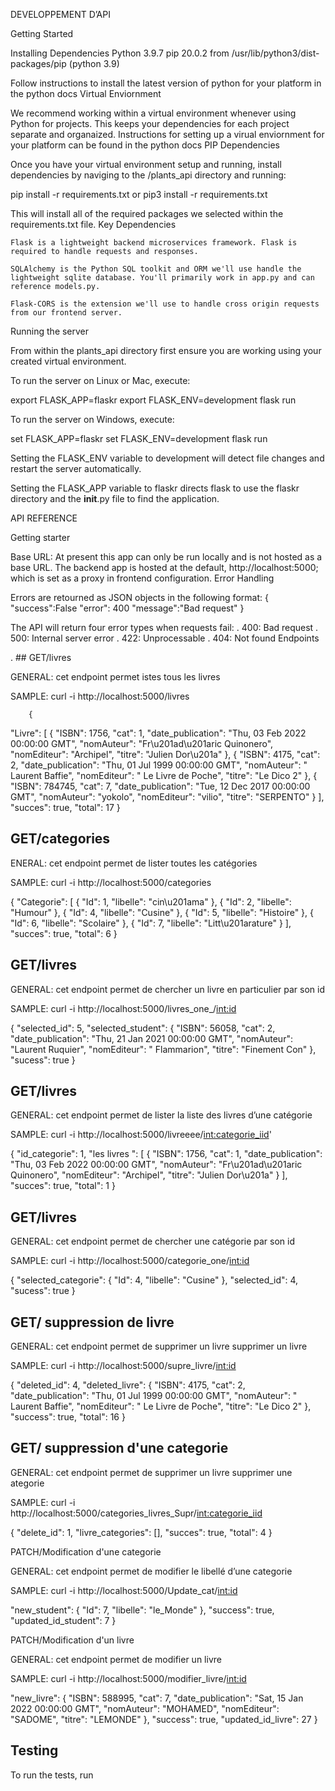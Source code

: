 
DEVELOPPEMENT D’API

Getting Started

Installing Dependencies
Python 3.9.7
pip 20.0.2 from /usr/lib/python3/dist-packages/pip (python 3.9)

Follow instructions to install the latest version of python for your platform in the python docs
Virtual Enviornment

We recommend working within a virtual environment whenever using Python for projects. This keeps your dependencies for each project separate and organaized. Instructions for setting up a virual enviornment for your platform can be found in the python docs
PIP Dependencies

Once you have your virtual environment setup and running, install dependencies by naviging to the /plants_api directory and running:

pip install -r requirements.txt
or
pip3 install -r requirements.txt

This will install all of the required packages we selected within the requirements.txt file.
Key Dependencies

    Flask is a lightweight backend microservices framework. Flask is required to handle requests and responses.

    SQLAlchemy is the Python SQL toolkit and ORM we'll use handle the lightweight sqlite database. You'll primarily work in app.py and can reference models.py.

    Flask-CORS is the extension we'll use to handle cross origin requests from our frontend server.

Running the server

From within the plants_api directory first ensure you are working using your created virtual environment.

To run the server on Linux or Mac, execute:

export FLASK_APP=flaskr
export FLASK_ENV=development
flask run

To run the server on Windows, execute:

set FLASK_APP=flaskr
set FLASK_ENV=development
flask run

Setting the FLASK_ENV variable to development will detect file changes and restart the server automatically.

Setting the FLASK_APP variable to flaskr directs flask to use the flaskr directory and the __init__.py file to find the application.



API REFERENCE

Getting starter

Base URL: At present this app can only be run locally and is not hosted as a base URL. The backend app is hosted at the default, http://localhost:5000; which is set as a proxy in frontend configuration.
Error Handling

Errors are retourned as JSON objects in the following format: { "success":False "error": 400 "message":"Bad request" }

The API will return four error types when requests fail: . 400: Bad request . 500: Internal server error . 422: Unprocessable . 404: Not found
Endpoints

. ## GET/livres

GENERAL: cet endpoint permet istes tous les livres 

    
SAMPLE: curl -i http://localhost:5000/livres

        {
  "Livre": [
    {
      "ISBN": 1756, 
      "cat": 1, 
      "date_publication": "Thu, 03 Feb 2022 00:00:00 GMT", 
      "nomAuteur": "Fr\u201ad\u201aric Quinonero", 
      "nomEditeur": "Archipel", 
      "titre": "Julien Dor\u201a"
    }, 
    {
      "ISBN": 4175, 
      "cat": 2, 
      "date_publication": "Thu, 01 Jul 1999 00:00:00 GMT", 
      "nomAuteur": " Laurent Baffie", 
      "nomEditeur": " Le Livre de Poche", 
      "titre": "Le Dico 2"
    }, 
    {
      "ISBN": 784745, 
      "cat": 7, 
      "date_publication": "Tue, 12 Dec 2017 00:00:00 GMT", 
      "nomAuteur": "yokolo", 
      "nomEditeur": "vilio", 
      "titre": "SERPENTO"
    }
  ], 
  "succes": true, 
  "total": 17
}


## GET/categories 

ENERAL: cet endpoint permet de lister toutes les catégories


    
SAMPLE: curl -i http://localhost:5000/categories

{
  "Categorie": [
    {
      "Id": 1, 
      "libelle": "cin\u201ama"
    }, 
    {
      "Id": 2, 
      "libelle": "Humour"
    }, 
    {
      "Id": 4, 
      "libelle": "Cusine"
    }, 
    {
      "Id": 5, 
      "libelle": "Histoire"
    }, 
    {
      "Id": 6, 
      "libelle": "Scolaire"
    }, 
    {
      "Id": 7, 
      "libelle": "Litt\u201arature"
    }
  ], 
  "succes": true, 
  "total": 6
}


## GET/livres

GENERAL: cet endpoint permet de chercher un livre en particulier par son id 

    
SAMPLE: curl -i http://localhost:5000/livres_one_/<int:id>


{
  "selected_id": 5, 
  "selected_student": {
    "ISBN": 56058, 
    "cat": 2, 
    "date_publication": "Thu, 21 Jan 2021 00:00:00 GMT", 
    "nomAuteur": "Laurent Ruquier", 
    "nomEditeur": " Flammarion", 
    "titre": "Finement Con"
  }, 
  "sucess": true
}



## GET/livres

GENERAL: cet endpoint permet de  lister la liste des livres d’une catégorie

    
SAMPLE: curl -i http://localhost:5000/livreeee/<int:categorie_iid>'

{
  "id_categorie": 1, 
  "les livres ": [
    {
      "ISBN": 1756, 
      "cat": 1, 
      "date_publication": "Thu, 03 Feb 2022 00:00:00 GMT", 
      "nomAuteur": "Fr\u201ad\u201aric Quinonero", 
      "nomEditeur": "Archipel", 
      "titre": "Julien Dor\u201a"
    }
  ], 
  "succes": true, 
  "total": 1
}


## GET/livres

GENERAL: cet endpoint permet de chercher une catégorie par son id

    
SAMPLE: curl -i http://localhost:5000/categorie_one/<int:id>

{
  "selected_categorie": {
    "Id": 4, 
    "libelle": "Cusine"
  }, 
  "selected_id": 4, 
  "sucess": true
}



## GET/ suppression de livre

GENERAL: cet endpoint permet de supprimer un livre supprimer un livre

    
SAMPLE: curl -i http://localhost:5000/supre_livre/<int:id>


{
  "deleted_id": 4, 
  "deleted_livre": {
    "ISBN": 4175, 
    "cat": 2, 
    "date_publication": "Thu, 01 Jul 1999 00:00:00 GMT", 
    "nomAuteur": " Laurent Baffie", 
    "nomEditeur": " Le Livre de Poche", 
    "titre": "Le Dico 2"
  }, 
  "success": true, 
  "total": 16
}


## GET/ suppression d'une categorie

GENERAL: cet endpoint permet de supprimer un livre supprimer une ategorie

    
SAMPLE: curl -i http://localhost:5000/categories_livres_Supr/<int:categorie_iid>

{
  "delete_id": 1, 
  "livre_categories": [], 
  "succes": true, 
  "total": 4
}


PATCH/Modification d'une categorie

GENERAL: cet endpoint permet de modifier  le libellé d’une categorie

SAMPLE: curl -i http://localhost:5000/Update_cat/<int:id>



 "new_student": {
        "Id": 7,
        "libelle": "le_Monde"
    },
    "success": true,
    "updated_id_student": 7
}





PATCH/Modification d'un livre

GENERAL: cet endpoint permet de modifier un livre

SAMPLE: curl -i http://localhost:5000/modifier_livre/<int:id>

"new_livre": {
        "ISBN": 588995,
        "cat": 7,
        "date_publication": "Sat, 15 Jan 2022 00:00:00 GMT",
        "nomAuteur": "MOHAMED",
        "nomEditeur": "SADOME",
        "titre": "LEMONDE"
    },
    "success": true,
    "updated_id_livre": 27
}





## Testing
To run the tests, run
